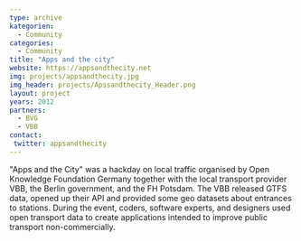 ```yaml
---
type: archive
kategorien:
  - Community
categories:
  - Community
title: "Apps and the city"
website: https://appsandthecity.net
img: projects/appsandthecity.jpg
img_header: projects/Apssandthecity_Header.png
layout: project
years: 2012
partners:
  - BVG
  - VBB
contact:
 twitter: appsandthecity
---
```


"Apps and the City" was a hackday on local traffic organised by Open Knowledge Foundation Germany together with the local transport provider VBB, the Berlin government, and the FH Potsdam.
The VBB released GTFS data, opened up their API and provided some geo datasets about entrances to stations.
During the event, coders, software experts, and designers used open transport data to create applications intended to improve public transport non-commercially.
